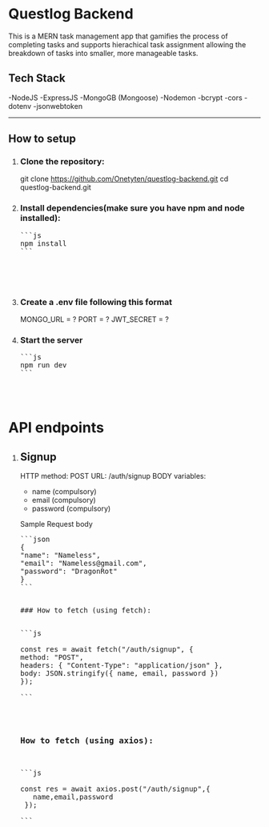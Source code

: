 # Questlog Backend

This is a MERN task management app that gamifies the process of completing tasks and supports hierachical task assignment allowing the breakdown of tasks into smaller, more manageable tasks.

## Tech Stack

-NodeJS
-ExpressJS
-MongoGB (Mongoose)
-Nodemon
-bcrypt
-cors
-dotenv
-jsonwebtoken

---

## How to setup

1. ### Clone the repository:

   git clone https://github.com/Onetyten/questlog-backend.git
   cd questlog-backend.git

2. ### Install dependencies(make sure you have npm and node installed):

   <pre>```js
   npm install
   ```<pre>


3. ### Create a .env file following this format

   MONGO_URL = ?
   PORT = ?
   JWT_SECRET = ?

4. ### Start the server
    <pre>```js
   npm run dev
   ```<pre>

# API endpoints

1. ## Signup

   HTTP method: POST
   URL: /auth/signup
   BODY variables:

   - name (compulsory)
   - email (compulsory)
   - password (compulsory)

   Sample Request body
    <pre>```json
   {
   "name": "Nameless",
   "email": "Nameless@gmail.com",
   "password": "DragonRot"
   }
   ```<pre>
   
   ### How to fetch (using fetch):
   
   <pre>```js
   
   const res = await fetch("/auth/signup", {
   method: "POST",
   headers: { "Content-Type": "application/json" },
   body: JSON.stringify({ name, email, password })
   });
   
   ```</pre>

   ### How to fetch (using axios):

   <pre>```js
   
   const res = await axios.post("/auth/signup",{
      name,email,password
    });
   
   ```</pre>
